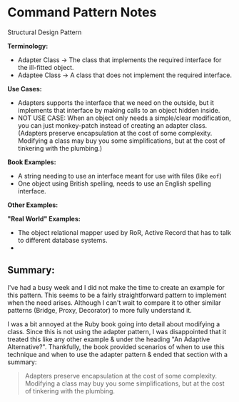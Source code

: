 # Command Pattern Notes
Structural Design Pattern

**Terminology:**
- Adapter Class -> The class that implements the required interface for the ill-fitted object.
- Adaptee Class ->  A class that does not implement the required interface.

**Use Cases:**
- Adapters supports the interface that we need on the outside, but it implements that interface by making calls to an object hidden inside. 
- NOT USE CASE: When an object only needs a simple/clear modification, you can just monkey-patch instead of creating an adapter class. (Adapters preserve encapsulation at the cost of some complexity. Modifying a class may buy you some simplifications, but at the cost of tinkering with the plumbing.)

**Book Examples:**
- A string needing to use an interface meant for use with files (like `eof`)
- One object using British spelling, needs to use an English spelling interface.

**Other Examples:**

**"Real World" Examples:**
- The object relational mapper used by RoR, Active Record that has to talk to different database systems. 
- 

## Summary:
I've had a busy week and I did not make the time to create an example for this pattern. This seems to be a fairly straightforward pattern to implement when the need arises. Although I can't wait to compare it to other similar patterns (Bridge, Proxy, Decorator) to more fully understand it. 

I was a bit annoyed at the Ruby book going into detail about modifying a class. Since this is not using the adapter pattern, I was disappointed that it treated this like any other example & under the heading "An Adaptive Alternative?". Thankfully, the book provided scenarios of when to use this technique and when to use the adapter pattern & ended that section with a summary: 

> Adapters preserve encapsulation at the cost of some complexity. Modifying a class may buy you some simplifications, but at the cost of tinkering with the plumbing.


